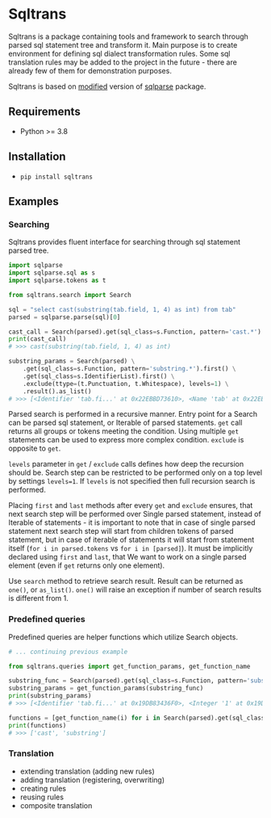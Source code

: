 # Sqltrans

Sqltrans is a package containing tools and framework to search through parsed sql statement tree and transform it. 
Main purpose is to create environment for defining sql dialect transformation rules.
Some sql translation rules may be added to the project in the future - 
there are already few of them for demonstration purposes.

Sqltrans is based on [modified](https://github.com/m-matelski/msqlparse) version 
of [sqlparse](https://github.com/andialbrecht/sqlparse) package.

## Requirements
* Python >= 3.8

## Installation
* `pip install sqltrans`

## Examples

### Searching
Sqltrans provides fluent interface for searching through sql statement parsed tree.

```python
import sqlparse
import sqlparse.sql as s
import sqlparse.tokens as t

from sqltrans.search import Search

sql = "select cast(substring(tab.field, 1, 4) as int) from tab"
parsed = sqlparse.parse(sql)[0]

cast_call = Search(parsed).get(sql_class=s.Function, pattern='cast.*').result().one()
print(cast_call)
# >>> cast(substring(tab.field, 1, 4) as int)

substring_params = Search(parsed) \
    .get(sql_class=s.Function, pattern='substring.*').first() \
    .get(sql_class=s.IdentifierList).first() \
    .exclude(ttype=(t.Punctuation, t.Whitespace), levels=1) \
    .result().as_list()
# >>> [<Identifier 'tab.fi...' at 0x22EBBD73610>, <Name 'tab' at 0x22EBBD9B280>, <Name 'field' at 0x22EBBD9B340>, <Integer '1' at 0x22EBBD9B460>, <Integer '4' at 0x22EBBD9B580>]
```

Parsed search is performed in a recursive manner. Entry point for a Search can be parsed sql statement, or Iterable of parsed statements.
`get` call returns all groups or tokens meeting the condition. Using multiple `get` statements can be used
to express more complex condition. `exclude` is opposite to `get`.

`levels` parameter in `get` / `exclude` calls defines how deep the recursion should be. Search step can be restricted
to be performed only on a top level by settings `levels=1`. If `levels` is not specified then full recursion search is performed.

Placing `first` and `last` methods after every `get` and `exclude` ensures, that next search step will be performed over
Single parsed statement, instead of Iterable of statements - it is important to note that in case of single parsed statement
next search step will start from children tokens of parsed statement, but in case of iterable of statements it will start from statement itself
(`for i in parsed.tokens` vs `for i in [parsed]`). It must be implicitly declared using `first` and `last`, that
We want to work on a single parsed element (even if `get` returns only one element).

Use `search` method to retrieve search result. Result can be returned as `one()`, or `as_list()`.
`one()` will raise an exception if number of search results is different from 1.

### Predefined queries

Predefined queries are helper functions which utilize Search objects.

```python
# ... continuing previous example

from sqltrans.queries import get_function_params, get_function_name

substring_func = Search(parsed).get(sql_class=s.Function, pattern='substring.*').result().one()
substring_params = get_function_params(substring_func)
print(substring_params)
# >>> [<Identifier 'tab.fi...' at 0x19DB83436F0>, <Integer '1' at 0x19DB836B460>, <Integer '4' at 0x19DB836B580>]

functions = [get_function_name(i) for i in Search(parsed).get(sql_class=s.Function).result().as_list()]
print(functions)
# >>> ['cast', 'substring']
```

### Translation

* extending translation (adding new rules)
* adding translation (registering, overwriting)
* creating rules
* reusing rules
* composite translation